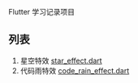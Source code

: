 Flutter 学习记录项目


## 列表

1. 星空特效
   [star_effect.dart](lib/star_effect.dart)
2. 代码雨特效
   [code_rain_effect.dart](lib/code_rain_effect.dart)

